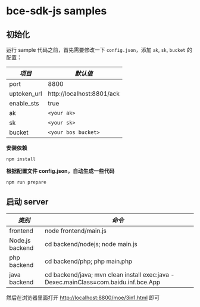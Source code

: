 # bce-sdk-js samples

## 初始化

运行 sample 代码之前，首先需要修改一下 `config.json`，添加 `ak`, `sk`, `bucket` 的配置：

|*项目*|*默认值*|
|-------|--------|
|port|8800|
|uptoken_url|http://localhost:8801/ack|
|enable_sts|true|
|ak|`<your ak>`|
|sk|`<your sk>`|
|bucket|`<your bos bucket>`|

**安装依赖**

```
npm install
```

**根据配置文件 config.json，自动生成一些代码**

```
npm run prepare
```

## 启动 server

|*类别*|*命令*|
|------|------|
|frontend|node frontend/main.js|
|Node.js backend|cd backend/nodejs; node main.js|
|php backend|cd backend/php; php main.php|
|java backend|cd backend/java; mvn clean install exec:java -Dexec.mainClass=com.baidu.inf.bce.App|

然后在浏览器里面打开 <http://localhost:8800/moe/3in1.html> 即可


